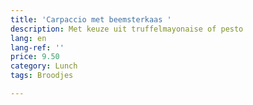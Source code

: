 ```yaml
---
title: 'Carpaccio met beemsterkaas '
description: Met keuze uit truffelmayonaise of pesto
lang: en
lang-ref: ''
price: 9.50
category: Lunch
tags: Broodjes

---
```

